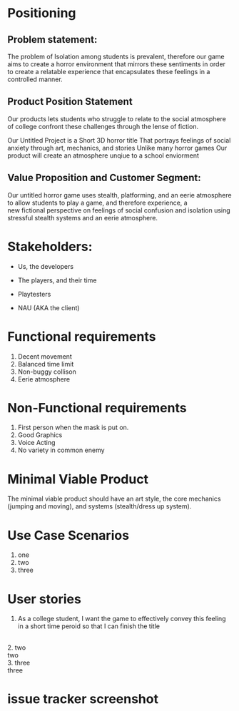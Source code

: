 # Positioning

## Problem statement:
<p>The problem of
Isolation among students is prevalent, therefore our game aims to create a horror environment that mirrors these sentiments in order to create a relatable experience that encapsulates these feelings in a controlled manner. </p>

## Product Position Statement

<p>
  
  Our products lets students who struggle to relate to the social atmosphere of college
  confront these challenges through the lense of fiction.
  
Our Untitled Project
is a Short 3D horror title
That
portrays feelings of social anxiety through art, mechanics, and stories
Unlike
many horror games
Our product
will create an atmosphere unqiue to a school enviorment</p>

## Value Proposition and Customer Segment:

Our untitled horror game uses stealth, platforming, and an eerie atmosphere to allow students to play a game, and therefore experience, a <br>
new fictional perspective on feelings of social confusion and isolation using stressful stealth systems and an eerie atmosphere.


# Stakeholders:

- Us, the developers<br>
* The players, and their time<br>
- Playtesters<br>
* NAU (AKA the client)<br>

# Functional requirements

1. Decent movement<br>
2. Balanced time limit<br>
3. Non-buggy collison<br>
4. Eerie atmosphere

# Non-Functional requirements

1. First person when the mask is put on. <br> 
2. Good Graphics<br>
3. Voice Acting<br>
4. No variety in common enemy<br>

# Minimal Viable Product

The minimal viable product should have an art style, the core mechanics (jumping and moving), and systems (stealth/dress up system). <br>



# Use Case Scenarios

1. one
2. two
3. three

# User stories

1. As a college student, I want the game to effectively convey this feeling in a short time peroid so that I can finish the title <br>
<br>
2. two<br>
two<br>
3. three <br>
three<br>

# issue tracker screenshot






